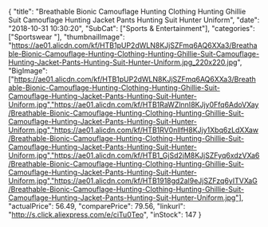 {
	"title": "Breathable Bionic Camouflage Hunting Clothing  Hunting Ghillie Suit Camouflage Hunting Jacket Pants Hunting Suit Hunter Uniform",
	"date": "2018-10-31 10:30:20",
	"SubCat": ["Sports & Entertainment"],
	"categories": ["Sportswear "],
	"thumbnailImage": "https://ae01.alicdn.com/kf/HTB1pUP2dWLN8KJjSZFmq6AQ6XXa3/Breathable-Bionic-Camouflage-Hunting-Clothing-Hunting-Ghillie-Suit-Camouflage-Hunting-Jacket-Pants-Hunting-Suit-Hunter-Uniform.jpg_220x220.jpg",
	"BigImage": ["https://ae01.alicdn.com/kf/HTB1pUP2dWLN8KJjSZFmq6AQ6XXa3/Breathable-Bionic-Camouflage-Hunting-Clothing-Hunting-Ghillie-Suit-Camouflage-Hunting-Jacket-Pants-Hunting-Suit-Hunter-Uniform.jpg","https://ae01.alicdn.com/kf/HTB1RaWZlnnI8KJjy0Ffq6AdoVXay/Breathable-Bionic-Camouflage-Hunting-Clothing-Hunting-Ghillie-Suit-Camouflage-Hunting-Jacket-Pants-Hunting-Suit-Hunter-Uniform.jpg","https://ae01.alicdn.com/kf/HTB1RV0nllfH8KJjy1Xbq6zLdXXaw/Breathable-Bionic-Camouflage-Hunting-Clothing-Hunting-Ghillie-Suit-Camouflage-Hunting-Jacket-Pants-Hunting-Suit-Hunter-Uniform.jpg","https://ae01.alicdn.com/kf/HTB1_GjSd2jM8KJjSZFyq6xdzVXa6/Breathable-Bionic-Camouflage-Hunting-Clothing-Hunting-Ghillie-Suit-Camouflage-Hunting-Jacket-Pants-Hunting-Suit-Hunter-Uniform.jpg","https://ae01.alicdn.com/kf/HTB1918gd2al9eJjSZFzq6yITVXaG/Breathable-Bionic-Camouflage-Hunting-Clothing-Hunting-Ghillie-Suit-Camouflage-Hunting-Jacket-Pants-Hunting-Suit-Hunter-Uniform.jpg"],
	"actualPrice": 56.49,
	"comparePrice": 79.56,
	"linkurl": "http://s.click.aliexpress.com/e/ciTu0Teo",
	"inStock": 147
}
